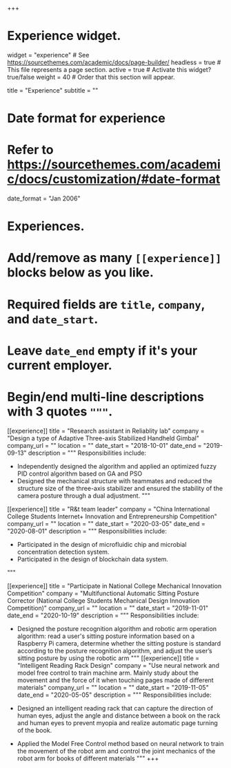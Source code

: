 +++
# Experience widget.
widget = "experience"  # See https://sourcethemes.com/academic/docs/page-builder/
headless = true  # This file represents a page section.
active = true  # Activate this widget? true/false
weight = 40  # Order that this section will appear.

title = "Experience"
subtitle = ""

# Date format for experience
#   Refer to https://sourcethemes.com/academic/docs/customization/#date-format
date_format = "Jan 2006"

# Experiences.
#   Add/remove as many `[[experience]]` blocks below as you like.
#   Required fields are `title`, `company`, and `date_start`.
#   Leave `date_end` empty if it's your current employer.
#   Begin/end multi-line descriptions with 3 quotes `"""`.
  
  [[experience]]
  title = "Research assistant in Reliablity lab"
  company = "Design a type of Adaptive Three-axis Stabilized Handheld Gimbal"
  company_url = ""
  location = ""
  date_start = "2018-10-01"
  date_end = "2019-09-13"
  description = """
  Responsibilities include:
  
  * Independently designed the algorithm and applied an optimized fuzzy PID control algorithm based on GA and PSO
  * Designed the mechanical structure with teammates and reduced the structure size of the three-axis stabilizer and ensured the stability of the camera posture through a dual adjustment.
"""

[[experience]]
  title = "R&t team leader"
  company = "China International College Students Internet+ Innovation and Entrepreneurship Competition"
  company_url = ""
  location = ""
  date_start = "2020-03-05"
  date_end = "2020-08-01"
  description = """
  Responsibilities include:
  
* Participated in the design of microfluidic chip and microbial concentration detection system.
* Participated in the design of blockchain data system.

"""
  
[[experience]]
  title = "Participate in National College Mechanical Innovation Competition"
  company = "Multifunctional Automatic Sitting Posture Corrector (National College Students Mechanical Design Innovation Competition)"
  company_url = ""
  location = ""
  date_start = "2019-11-01"
  date_end = "2020-10-19"
  description = """
  Responsibilities include:
  
  * Designed the posture recognition algorithm and robotic arm operation algorithm: read a user's sitting posture information based on a Raspberry Pi camera, determine whether the sitting posture is standard according to the posture recognition algorithm, and adjust the user’s sitting posture by using the robotic arm
"""
[[experience]]
  title = "Intelligent Reading Rack Design"
  company = "Use neural network and model free control to train machine arm. Mainly study about the movement and the force of it when touching pages made of different materials"
  company_url = ""
  location = ""
  date_start = "2019-11-05"
  date_end = "2020-05-05"
  description = """
  Responsibilities include:
  
  * Designed an intelligent reading rack that can capture the direction of human eyes, adjust the angle and distance between a book on the rack and human eyes to prevent myopia and realize automatic page turning of the book.
  * Applied the Model Free Control method based on neural network to train the movement of the robot arm and control the joint mechanics of the robot arm for books of different materials
"""
+++

